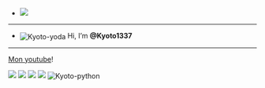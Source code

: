 - <img src="https://cdn.discordapp.com/attachments/878360404970070096/893543120682233937/O1LM.gif">

-----------------







- <img align="center" alt="Kyoto-yoda" src="https://cdn.discordapp.com/emojis/885978050976706630.gif?size=32">                Hi, I’m __@Kyoto1337__

-----------------

[Mon youtube](https://www.youtube.com/channel/UC3qf9qKE0sE9U-wB0g3iv-w)!

   
   
<img src="https://github-readme-stats.vercel.app/api?username=Kyoto1337&&show_icons=true&title_color=ffffff&icon_color=bb2acf&text_color=daf7dc&bg_color=151515">
<img src="https://img.shields.io/badge/Discord-7289DA?style=for-the-badge&logo=discord&logoColor=white">
<img src="https://img.shields.io/badge/Windows-0078D6?style=for-the-badge&logo=windows&logoColor=white">
<img src="https://img.shields.io/badge/YouTube-FF0000?style=for-the-badge&logo=youtube&logoColor=white">
<img align="center" alt="Kyoto-python" src="https://img.shields.io/badge/Python-3776AB?style=for-the-badge&logo=python&logoColor=white">

<!---
Kyoto1337/Kyoto1337 is a ✨ special ✨ repository because its `README.md` (this file) appears on your GitHub profile.
You can click the Preview link to take a look at your changes.
--->

